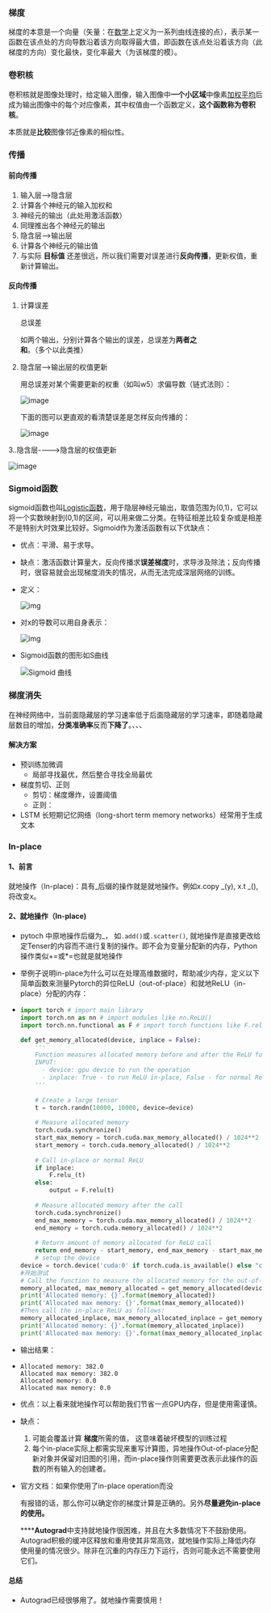 

### 梯度

梯度的本意是一个向量（矢量：在[数学](https://baike.baidu.com/item/数学/107037)上定义为一系列由线连接的点），表示某一函数在该点处的方向导数沿着该方向取得最大值，即函数在该点处沿着该方向（此梯度的方向）变化最快，变化率最大（为该梯度的模）。



### 卷积核

卷积核就是图像处理时，给定输入图像，输入图像中**一个小区域**中像素[加权平均](https://baike.baidu.com/item/加权平均/9702101)后成为输出图像中的每个对应像素，其中权值由一个函数定义，**这个函数称为卷积核**。

本质就是**比较**图像邻近像素的相似性。



### 传播

#### 前向传播

1. 输入层-->隐含层
2. 计算各个神经元的输入加权和
3. 神经元的输出（此处用激活函数）
4. 同理推出各个神经元的输出
5. 隐含层-->输出层
6. 计算各个神经元的输出值
7. 与实际 **目标值** 还差很远，所以我们需要对误差进行**反向传播**，更新权值，重新计算输出。

#### 反向传播

1. 计算误差

   总误差

   如两个输出，分别计算各个输出的误差，总误差为**两者之和**。（多个以此类推）

2. 隐含层-->输出层的权值更新

   用总误差对某个需要更新的权重（如叫w5）求偏导数（链式法则）：

   ![image](../../%E7%AC%94%E8%AE%B0/%E5%9B%BE%E7%89%87/image.5sn8spc8zic0.webp)

   下面的图可以更直观的看清楚误差是怎样反向传播的：

   

   ![image](../../%E7%AC%94%E8%AE%B0/%E5%9B%BE%E7%89%87/image.xizkhvccb74.webp)

3..隐含层---->隐含层的权值更新

![image](../../%E7%AC%94%E8%AE%B0/%E5%9B%BE%E7%89%87/image.6saixcse87g0.webp)

[参考链接]: https://blog.csdn.net/weixin_38347387/article/details/82936585



### Sigmoid函数

sigmoid函数也叫[Logistic函数](https://baike.baidu.com/item/Logistic函数/3520384)，用于隐层神经元输出，取值范围为(0,1)，它可以将一个实数映射到(0,1)的区间，可以用来做二分类。在特征相差比较复杂或是相差不是特别大时效果比较好。Sigmoid作为激活函数有以下优缺点：

- 优点：平滑、易于求导。

- 缺点：激活函数计算量大，反向传播求**误差梯度**时，求导涉及除法；反向传播时，很容易就会出现梯度消失的情况，从而无法完成深层网络的训练。

- 定义：

  ![img](../../%E7%AC%94%E8%AE%B0/%E5%9B%BE%E7%89%87/7e627f6301407c3d610d2c2cab711f3f.svg)

- 对x的导数可以用自身表示：

  ![img](../../%E7%AC%94%E8%AE%B0/%E5%9B%BE%E7%89%87/06abbe5c050770300de9c91bc76e4af5.svg)

- Sigmoid函数的图形如S曲线

  ![Sigmoid 曲线](../../%E7%AC%94%E8%AE%B0/%E5%9B%BE%E7%89%87/format,f_auto.png)

### 梯度消失

在神经网络中，当前面隐藏层的学习速率低于后面隐藏层的学习速率，即随着隐藏层数目的增加，**分类准确率**反而**下降了**。、、、

#### 解决方案

- 预训练加微调
  - 局部寻找最优，然后整合寻找全局最优
- 梯度剪切、正则
  - 剪切：梯度爆炸，设置阈值
  - 正则：
- LSTM 长短期记忆网络（long-short term memory networks）经常用于生成文本

### In-place

#### 1、前言

就地操作（In-place)：具有_后缀的操作就是就地操作。例如x.copy _(y), x.t _(), 将改变x。

#### 2、就地操作（In-place)

- pytoch 中原地操作后缀为_， 如`.add()`或`.scatter()`, 就地操作是直接更改给定Tenser的内容而不进行复制的操作。即不会为变量分配新的内存，Python操作类似+=或*=也就是就地操作

- 举例子说明in-place为什么可以在处理高维数据时，帮助减少内存，定义以下简单函数来测量Pytorch的异位ReLU（out-of-place）和就地ReLU（in-place）分配的内存：

- ```python
  import torch # import main library
  import torch.nn as nn # import modules like nn.ReLU()
  import torch.nn.functional as F # import torch functions like F.relu() and F.relu_()
  
  def get_memory_allocated(device, inplace = False):
      '''
      Function measures allocated memory before and after the ReLU function call.
      INPUT:
        - device: gpu device to run the operation
        - inplace: True - to run ReLU in-place, False - for normal ReLU call
      '''
      
      # Create a large tensor
      t = torch.randn(10000, 10000, device=device)
      
      # Measure allocated memory
      torch.cuda.synchronize()
      start_max_memory = torch.cuda.max_memory_allocated() / 1024**2
      start_memory = torch.cuda.memory_allocated() / 1024**2
      
      # Call in-place or normal ReLU
      if inplace:
          F.relu_(t)
      else:
          output = F.relu(t)
      
      # Measure allocated memory after the call
      torch.cuda.synchronize()
      end_max_memory = torch.cuda.max_memory_allocated() / 1024**2
      end_memory = torch.cuda.memory_allocated() / 1024**2
      
      # Return amount of memory allocated for ReLU call
      return end_memory - start_memory, end_max_memory - start_max_memory
      # setup the device
  device = torch.device('cuda:0' if torch.cuda.is_available() else "cpu")
  #开始测试
  # Call the function to measure the allocated memory for the out-of-place ReLU
  memory_allocated, max_memory_allocated = get_memory_allocated(device, inplace = False)
  print('Allocated memory: {}'.format(memory_allocated))
  print('Allocated max memory: {}'.format(max_memory_allocated))
  #Then call the in-place ReLU as follows:
  memory_allocated_inplace, max_memory_allocated_inplace = get_memory_allocated(device, inplace = True)
  print('Allocated memory: {}'.format(memory_allocated_inplace))
  print('Allocated max memory: {}'.format(max_memory_allocated_inplace))
  ```

- 输出结果：

- ```python3
  Allocated memory: 382.0
  Allocated max memory: 382.0
  Allocated memory: 0.0
  Allocated max memory: 0.0
  ```

- 优点：以上看来就地操作可以帮助我们节省一点GPU内存，但是使用需谨慎。

- 缺点：

  1. 可能会覆盖计算 **梯度**所需的值， 这意味着破坏模型的训练过程
  2. 每个in-place实际上都需实现来重写计算图，异地操作Out-of-place分配新对象并保留对旧图的引用，而in-place操作则需要更改表示此操作的函数的所有输入的创建者。

- 官方文档：如果你使用了in-place operation而没

  有报错的话，那么你可以确定你的梯度计算是正确的。另外**尽量避免in-place的使用。**

  ******Autograd**中支持就地操作很困难，并且在大多数情况下不鼓励使用。Autograd积极的缓冲区释放和重用使其非常高效，就地操作实际上降低内存使用量的情况很少。除非在沉重的内存压力下运行，否则可能永远不需要使用它们。



#### 总结

- Autograd已经很够用了。就地操作需要慎用！



[参考文章]: https://zhuanlan.zhihu.com/p/344455805



